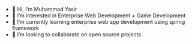 - 👋 Hi, I’m Muhammad Yasir
- 👀 I’m interested in Enterprise Web Development + Game Development
- 🌱 I’m currently learning enterprise web app development using spring framework
- 💞️ I’m looking to collaborate on open source projects

<!---
Yasir36/Yasir36 is a ✨ special ✨ repository because its `README.md` (this file) appears on your GitHub profile.
You can click the Preview link to take a look at your changes.
--->
